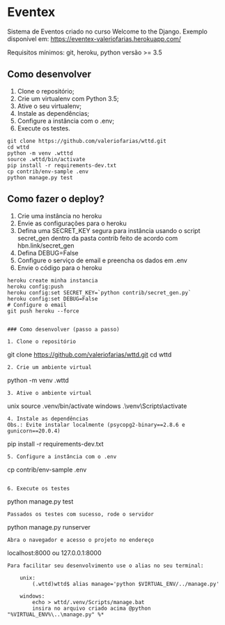# Eventex 

Sistema de Eventos criado no curso Welcome to the Django.
Exemplo disponível em: https://eventex-valeriofarias.herokuapp.com/

Requisitos mínimos: git, heroku, python versão >= 3.5

## Como desenvolver

1. Clone o repositório;
2. Crie um virtualenv com Python 3.5;
3. Ative o seu virtualenv;
4. Instale as dependências;
5. Configure a instância com o .env;
6. Execute os testes.

```console
git clone https://github.com/valeriofarias/wttd.git
cd wttd
python -m venv .wtttd
source .wttd/bin/activate
pip install -r requirements-dev.txt
cp contrib/env-sample .env
python manage.py test
```

## Como fazer o deploy?

1. Crie uma instância no heroku
2. Envie as configurações para o heroku
3. Defina uma SECRET_KEY segura para instância usando o script secret_gen dentro da pasta contrib feito de acordo com hbn.link/secret_gen
4. Defina DEBUG=False
5. Configure o serviço de email e preencha os dados em .env
6. Envie o código para o heroku

```console
heroku create minha instancia
heroku config:push
heroku config:set SECRET_KEY=`python contrib/secret_gen.py`
heroku config:set DEBUG=False
# Configure o email
git push heroku --force


### Como desenvolver (passo a passo)

1. Clone o repositório
```
git clone https://github.com/valeriofarias/wttd.git
cd wttd
```
2. Crie um ambiente virtual
```
python -m venv .wttd
```
3. Ative o ambiente virtual
```
unix source .venv/bin/activate
windows .\venv\Scripts\activate
```
4. Instale as dependências 
Obs.: Evite instalar localmente (psycopg2-binary==2.8.6 e gunicorn==20.0.4)
```
pip install -r requirements-dev.txt
```
5. Configure a instância com o .env
```
cp contrib/env-sample .env
```

6. Execute os testes
```
python manage.py test
```
Passados os testes com sucesso, rode o servidor
```
python manage.py runserver
```
Abra o navegador e acesso o projeto no endereço
```
localhost:8000 ou 127.0.0.1:8000
```
Para facilitar seu desenvolvimento use o alias no seu terminal:

    unix:
        (.wttd)wttd$ alias manage='python $VIRTUAL_ENV/../manage.py'

    windows:
        echo > wttd/.venv/Scripts/manage.bat
        insira no arquivo criado acima @python "%VIRTUAL_ENV%\..\manage.py" %*

```
